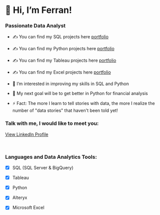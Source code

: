 # 👋 Hi, I’m Ferran!

### Passionate Data Analyst

- ✍ You can find my SQL projects here [portfolio](https://github.com/ferranindata/SQL-Portfolio-Projects)
- ✍ You can find my Python projects here [portfolio](https://github.com/ferranindata/Python-Portfolio-Projects)
- ✍ You can find my Tableau projects here [portfolio](https://public.tableau.com/app/profile/ferran.espunya)
- ✍ You can find my Excel projects here [portfolio](https://github.com/ferranindata/Excel-Portfolio-Projects)

- 👀 I’m interested in improving my skills in SQL and Python
- 🥅 My next goal will be to get better in Python for financial analysis
- ⚡ Fact: The more I learn to tell stories with data, the more I realize the number of "data stories" that haven't been told yet!

### Talk with me, I would like to meet you:
[View LinkedIn Profile](https://www.linkedin.com/in/ferranespunya/)

<br />

### Languages and Data Analytics Tools:
- [x] SQL (SQL Server & BigQuery)
- [x] Tableau
- [x] Python
- [x] Alteryx
- [x] Microsoft Excel


<br />


<!---
ferranindata/ferranindata is a ✨ special ✨ repository because its `README.md` (this file) appears on your GitHub profile.
You can click the Preview link to take a look at your changes.
--->
